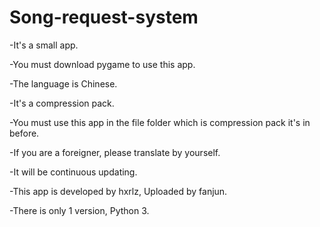 # Song-request-system

-It's a small app.

-You must download pygame to use this app.

-The language is Chinese.

-It's a compression pack.

-You must use this app in the file folder which is compression pack it's in before.

-If you are a foreigner, please translate by yourself.

-It will be continuous updating.

-This app is developed by hxrlz, Uploaded by fanjun.

-There is only 1 version, Python 3.
